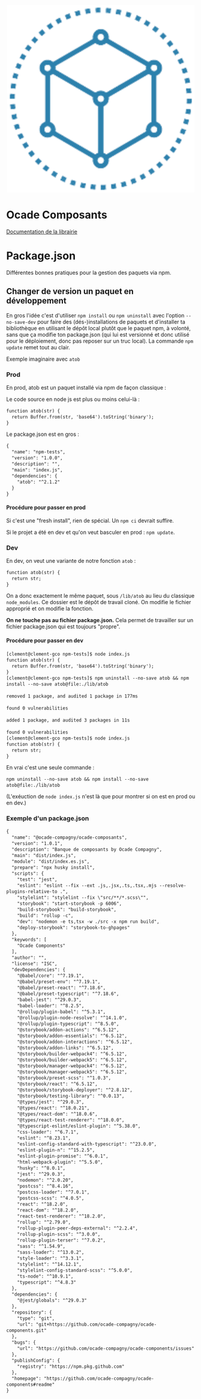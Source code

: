 <a href="https://ocade-compagny.github.io/ocade-composants/">
  <p align="center">
    <img src="./readme/logo-ocade-composants-1.png" />
  </p>
</a>

# Ocade Composants
[Documentation de la librairie](https://ocade-compagny.github.io/ocade-composants/)

# Package.json

Différentes bonnes pratiques pour la gestion des paquets via npm.

## Changer de version un paquet en développement

En gros l'idée c'est d'utiliser `npm install` ou `npm uninstall` avec l'option `--no-save-dev` pour faire des (dés-)installations de paquets et d'installer ta bibliothèque en utilisant le dépôt local plutôt que le paquet npm, à volonté, sans que ça modifie ton package.json (qui lui est versionné et donc utilisé pour le déploiement, donc pas reposer sur un truc local). La commande `npm update` remet tout au clair. 

Exemple imaginaire avec `atob`

### Prod

En prod, atob est un paquet installé via npm de façon classique :

Le code source en node js est plus ou moins celui-là :

```
function atob(str) {
  return Buffer.from(str, 'base64').toString('binary');
}
```

Le package.json est en gros : 

```
{
  "name": "npm-tests",
  "version": "1.0.0",
  "description": "",
  "main": "index.js",
  "dependencies": {
    "atob": "^2.1.2"
  }
}
```

#### Procédure pour passer en prod

Si c'est une "fresh install", rien de spécial. Un `npm ci` devrait suffire.

Si le projet a été en dev et qu'on veut basculer en prod : `npm update`.

### Dev

En dev, on veut une variante de notre fonction `atob` : 

```
function atob(str) {
  return str;
}
```

On a donc exactement le même paquet, sous `/lib/atob` au lieu du classique `node_modules`.
Ce dossier est le dépôt de travail cloné. On modifie le fichier approprié et
on modifie la fonction.

**On ne touche pas au fichier package.json.**
Cela permet de travailler sur un fichier package.json qui est toujours "propre".

#### Procédure pour passer en dev

```
[clement@clement-gco npm-tests]$ node index.js 
function atob(str) {
  return Buffer.from(str, 'base64').toString('binary');
}
[clement@clement-gco npm-tests]$ npm uninstall --no-save atob && npm install --no-save atob@file:./lib/atob

removed 1 package, and audited 1 package in 177ms

found 0 vulnerabilities

added 1 package, and audited 3 packages in 11s

found 0 vulnerabilities
[clement@clement-gco npm-tests]$ node index.js 
function atob(str) {
  return str;
}
```

En vrai c'est une seule commande : 

```
npm uninstall --no-save atob && npm install --no-save atob@file:./lib/atob
```

(L'exéuction de `node index.js` n'est là que pour montrer si on est en prod ou en dev.)


### Exemple d'un package.json
```
{
  "name": "@ocade-compagny/ocade-composants",
  "version": "1.0.1",
  "description": "Banque de composants by Ocade Compagny",
  "main": "dist/index.js",
  "module": "dist/index.es.js",
  "prepare": "npx husky install",
  "scripts": {
    "test": "jest",
    "eslint": "eslint --fix --ext .js,.jsx,.ts,.tsx,.mjs --resolve-plugins-relative-to .",
    "stylelint": "stylelint --fix \"src/**/*.scss\"",
    "storybook": "start-storybook -p 6006",
    "build-storybook": "build-storybook",
    "build": "rollup -c",
    "dev": "nodemon -e ts,tsx -w ./src -x npm run build",
    "deploy-storybook": "storybook-to-ghpages"
  },
  "keywords": [
    "Ocade Components"
  ],
  "author": "",
  "license": "ISC",
  "devDependencies": {
    "@babel/core": "^7.19.1",
    "@babel/preset-env": "^7.19.1",
    "@babel/preset-react": "^7.18.6",
    "@babel/preset-typescript": "^7.18.6",
    "babel-jest": "^29.0.3",
    "babel-loader": "^8.2.5",
    "@rollup/plugin-babel": "^5.3.1",
    "@rollup/plugin-node-resolve": "^14.1.0",
    "@rollup/plugin-typescript": "^8.5.0",
    "@storybook/addon-actions": "^6.5.12",
    "@storybook/addon-essentials": "^6.5.12",
    "@storybook/addon-interactions": "^6.5.12",
    "@storybook/addon-links": "^6.5.12",
    "@storybook/builder-webpack4": "^6.5.12",
    "@storybook/builder-webpack5": "^6.5.12",
    "@storybook/manager-webpack4": "^6.5.12",
    "@storybook/manager-webpack5": "^6.5.12",
    "@storybook/preset-scss": "^1.0.3",
    "@storybook/react": "^6.5.12",
    "@storybook/storybook-deployer": "^2.8.12",
    "@storybook/testing-library": "^0.0.13",
    "@types/jest": "^29.0.3",
    "@types/react": "^18.0.21",
    "@types/react-dom": "^18.0.6",
    "@types/react-test-renderer": "^18.0.0",
    "@typescript-eslint/eslint-plugin": "^5.38.0",
    "css-loader": "^6.7.1",
    "eslint": "^8.23.1",
    "eslint-config-standard-with-typescript": "^23.0.0",
    "eslint-plugin-n": "^15.2.5",
    "eslint-plugin-promise": "^6.0.1",
    "html-webpack-plugin": "^5.5.0",
    "husky": "^8.0.1",
    "jest": "^29.0.3",
    "nodemon": "^2.0.20",
    "postcss": "^8.4.16",
    "postcss-loader": "^7.0.1",
    "postcss-scss": "^4.0.5",
    "react": "^18.2.0",
    "react-dom": "^18.2.0",
    "react-test-renderer": "^18.2.0",
    "rollup": "^2.79.0",
    "rollup-plugin-peer-deps-external": "^2.2.4",
    "rollup-plugin-scss": "^3.0.0",
    "rollup-plugin-terser": "^7.0.2",
    "sass": "^1.54.9",
    "sass-loader": "^13.0.2",
    "style-loader": "^3.3.1",
    "stylelint": "^14.12.1",
    "stylelint-config-standard-scss": "^5.0.0",
    "ts-node": "^10.9.1",
    "typescript": "^4.8.3"
  },
  "dependencies": {
    "@jest/globals": "^29.0.3"
  },
  "repository": {
    "type": "git",
    "url": "git+https://github.com/ocade-compagny/ocade-components.git"
  },
  "bugs": {
    "url": "https://github.com/ocade-compagny/ocade-components/issues"
  },
  "publishConfig": {
    "registry": "https://npm.pkg.github.com"
  },
  "homepage": "https://github.com/ocade-compagny/ocade-components#readme"
}
```